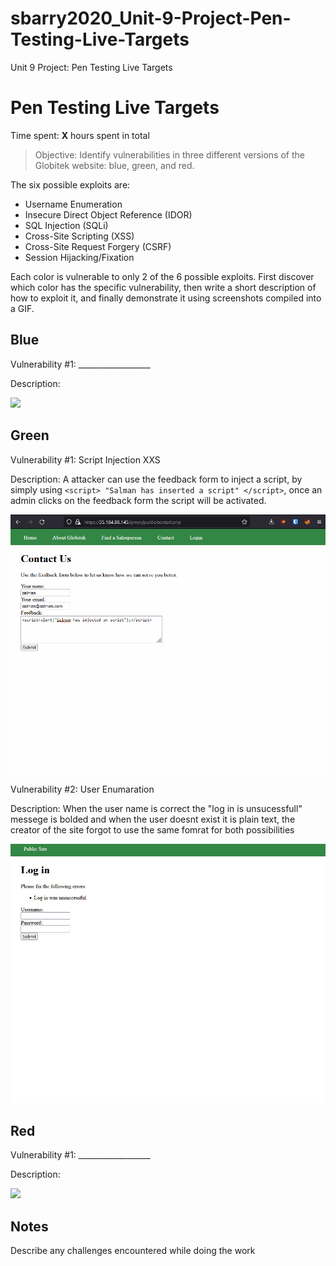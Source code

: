 # sbarry2020_Unit-9-Project-Pen-Testing-Live-Targets
Unit 9 Project: Pen Testing Live Targets
# Pen Testing Live Targets

Time spent: **X** hours spent in total

> Objective: Identify vulnerabilities in three different versions of the Globitek website: blue, green, and red.

The six possible exploits are:

* Username Enumeration
* Insecure Direct Object Reference (IDOR)
* SQL Injection (SQLi)
* Cross-Site Scripting (XSS)
* Cross-Site Request Forgery (CSRF)
* Session Hijacking/Fixation

Each color is vulnerable to only 2 of the 6 possible exploits. First discover which color has the specific vulnerability, then write a short description of how to exploit it, and finally demonstrate it using screenshots compiled into a GIF.

## Blue

Vulnerability #1: __________________

Description:

<img src="blue-vuln1.gif">


## Green

Vulnerability #1: Script Injection XXS

Description: A attacker can use the feedback form to inject a script, by simply using ```<script> "Salman has inserted a script" </script>```, once an admin clicks on the feedback form the script will be activated.

<img src="green_exploit.gif">

Vulnerability #2: User Enumaration

Description: When the user name is correct the "log in is unsucessfull" messege is bolded and when the user doesnt exist it is plain text, the creator of the site forgot to use the same fomrat for both possibilities

<img src="green_exploit2_user_e.gif ">


## Red

Vulnerability #1: __________________

Description:

<img src="red-vuln1.gif">


## Notes

Describe any challenges encountered while doing the work
